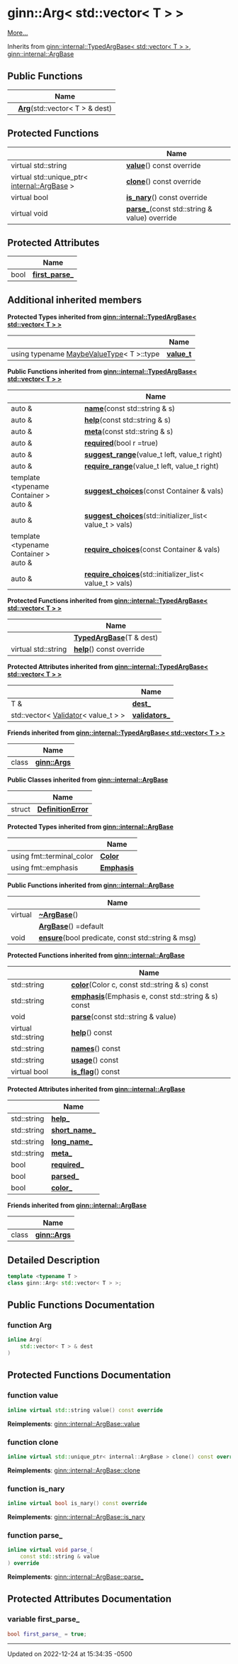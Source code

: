 # ginn::Arg< std::vector< T > >


 [More...](#detailed-description)

Inherits from [ginn::internal::TypedArgBase< std::vector< T > >](api/Classes/classginn_1_1internal_1_1_typed_arg_base.md), [ginn::internal::ArgBase](api/Classes/classginn_1_1internal_1_1_arg_base.md)

## Public Functions

<span class="api-table">

|                | Name           |
| -------------- | -------------- |
| | **[Arg](api/Classes/classginn_1_1_arg_3_01std_1_1vector_3_01_t_01_4_01_4.md#function-arg)**(std::vector< T > & dest) |


</span>

## Protected Functions

<span class="api-table">

|                | Name           |
| -------------- | -------------- |
| virtual std::string | **[value](api/Classes/classginn_1_1_arg_3_01std_1_1vector_3_01_t_01_4_01_4.md#function-value)**() const override |
| virtual std::unique_ptr< [internal::ArgBase](api/Classes/classginn_1_1internal_1_1_arg_base.md) > | **[clone](api/Classes/classginn_1_1_arg_3_01std_1_1vector_3_01_t_01_4_01_4.md#function-clone)**() const override |
| virtual bool | **[is_nary](api/Classes/classginn_1_1_arg_3_01std_1_1vector_3_01_t_01_4_01_4.md#function-is_nary)**() const override |
| virtual void | **[parse_](api/Classes/classginn_1_1_arg_3_01std_1_1vector_3_01_t_01_4_01_4.md#function-parse_)**(const std::string & value) override |


</span>

## Protected Attributes

<span class="api-table">

|                | Name           |
| -------------- | -------------- |
| bool | **[first_parse_](api/Classes/classginn_1_1_arg_3_01std_1_1vector_3_01_t_01_4_01_4.md#variable-first_parse_)**  |


</span>

## Additional inherited members

</span>

**Protected Types inherited from [ginn::internal::TypedArgBase< std::vector< T > >](api/Classes/classginn_1_1internal_1_1_typed_arg_base.md)**

<span class="api-table">

|                | Name           |
| -------------- | -------------- |
| using typename [MaybeValueType](api/Classes/structginn_1_1internal_1_1_maybe_value_type.md)< T >::type | **[value_t](api/Classes/classginn_1_1internal_1_1_typed_arg_base.md#using-value_t)**  |


</span>

**Public Functions inherited from [ginn::internal::TypedArgBase< std::vector< T > >](api/Classes/classginn_1_1internal_1_1_typed_arg_base.md)**

<span class="api-table">

|                | Name           |
| -------------- | -------------- |
| auto & | **[name](api/Classes/classginn_1_1internal_1_1_typed_arg_base.md#function-name)**(const std::string & s) |
| auto & | **[help](api/Classes/classginn_1_1internal_1_1_typed_arg_base.md#function-help)**(const std::string & s) |
| auto & | **[meta](api/Classes/classginn_1_1internal_1_1_typed_arg_base.md#function-meta)**(const std::string & s) |
| auto & | **[required](api/Classes/classginn_1_1internal_1_1_typed_arg_base.md#function-required)**(bool r =true) |
| auto & | **[suggest_range](api/Classes/classginn_1_1internal_1_1_typed_arg_base.md#function-suggest_range)**(value_t left, value_t right) |
| auto & | **[require_range](api/Classes/classginn_1_1internal_1_1_typed_arg_base.md#function-require_range)**(value_t left, value_t right) |
| template <typename Container \> <br>auto & | **[suggest_choices](api/Classes/classginn_1_1internal_1_1_typed_arg_base.md#function-suggest_choices)**(const Container & vals) |
| auto & | **[suggest_choices](api/Classes/classginn_1_1internal_1_1_typed_arg_base.md#function-suggest_choices)**(std::initializer_list< value_t > vals) |
| template <typename Container \> <br>auto & | **[require_choices](api/Classes/classginn_1_1internal_1_1_typed_arg_base.md#function-require_choices)**(const Container & vals) |
| auto & | **[require_choices](api/Classes/classginn_1_1internal_1_1_typed_arg_base.md#function-require_choices)**(std::initializer_list< value_t > vals) |


</span>

**Protected Functions inherited from [ginn::internal::TypedArgBase< std::vector< T > >](api/Classes/classginn_1_1internal_1_1_typed_arg_base.md)**

<span class="api-table">

|                | Name           |
| -------------- | -------------- |
| | **[TypedArgBase](api/Classes/classginn_1_1internal_1_1_typed_arg_base.md#function-typedargbase)**(T & dest) |
| virtual std::string | **[help](api/Classes/classginn_1_1internal_1_1_typed_arg_base.md#function-help)**() const override |


</span>

**Protected Attributes inherited from [ginn::internal::TypedArgBase< std::vector< T > >](api/Classes/classginn_1_1internal_1_1_typed_arg_base.md)**

<span class="api-table">

|                | Name           |
| -------------- | -------------- |
| T & | **[dest_](api/Classes/classginn_1_1internal_1_1_typed_arg_base.md#variable-dest_)**  |
| std::vector< [Validator](api/Classes/classginn_1_1internal_1_1_validator.md)< value_t > > | **[validators_](api/Classes/classginn_1_1internal_1_1_typed_arg_base.md#variable-validators_)**  |


</span>

**Friends inherited from [ginn::internal::TypedArgBase< std::vector< T > >](api/Classes/classginn_1_1internal_1_1_typed_arg_base.md)**

<span class="api-table">

|                | Name           |
| -------------- | -------------- |
| class | **[ginn::Args](api/Classes/classginn_1_1internal_1_1_typed_arg_base.md#friend-ginnargs)**  |


</span>

**Public Classes inherited from [ginn::internal::ArgBase](api/Classes/classginn_1_1internal_1_1_arg_base.md)**

<span class="api-table">

|                | Name           |
| -------------- | -------------- |
| struct | **[DefinitionError](api/Classes/structginn_1_1internal_1_1_arg_base_1_1_definition_error.md)**  |


</span>

</span>

**Protected Types inherited from [ginn::internal::ArgBase](api/Classes/classginn_1_1internal_1_1_arg_base.md)**

<span class="api-table">

|                | Name           |
| -------------- | -------------- |
| using fmt::terminal_color | **[Color](api/Classes/classginn_1_1internal_1_1_arg_base.md#using-color)**  |
| using fmt::emphasis | **[Emphasis](api/Classes/classginn_1_1internal_1_1_arg_base.md#using-emphasis)**  |


</span>

**Public Functions inherited from [ginn::internal::ArgBase](api/Classes/classginn_1_1internal_1_1_arg_base.md)**

<span class="api-table">

|                | Name           |
| -------------- | -------------- |
| virtual | **[~ArgBase](api/Classes/classginn_1_1internal_1_1_arg_base.md#function-~argbase)**() |
| | **[ArgBase](api/Classes/classginn_1_1internal_1_1_arg_base.md#function-argbase)**() =default |
| void | **[ensure](api/Classes/classginn_1_1internal_1_1_arg_base.md#function-ensure)**(bool predicate, const std::string & msg) |


</span>

**Protected Functions inherited from [ginn::internal::ArgBase](api/Classes/classginn_1_1internal_1_1_arg_base.md)**

<span class="api-table">

|                | Name           |
| -------------- | -------------- |
| std::string | **[color](api/Classes/classginn_1_1internal_1_1_arg_base.md#function-color)**(Color c, const std::string & s) const |
| std::string | **[emphasis](api/Classes/classginn_1_1internal_1_1_arg_base.md#function-emphasis)**(Emphasis e, const std::string & s) const |
| void | **[parse](api/Classes/classginn_1_1internal_1_1_arg_base.md#function-parse)**(const std::string & value) |
| virtual std::string | **[help](api/Classes/classginn_1_1internal_1_1_arg_base.md#function-help)**() const |
| std::string | **[names](api/Classes/classginn_1_1internal_1_1_arg_base.md#function-names)**() const |
| std::string | **[usage](api/Classes/classginn_1_1internal_1_1_arg_base.md#function-usage)**() const |
| virtual bool | **[is_flag](api/Classes/classginn_1_1internal_1_1_arg_base.md#function-is_flag)**() const |


</span>

**Protected Attributes inherited from [ginn::internal::ArgBase](api/Classes/classginn_1_1internal_1_1_arg_base.md)**

<span class="api-table">

|                | Name           |
| -------------- | -------------- |
| std::string | **[help_](api/Classes/classginn_1_1internal_1_1_arg_base.md#variable-help_)**  |
| std::string | **[short_name_](api/Classes/classginn_1_1internal_1_1_arg_base.md#variable-short_name_)**  |
| std::string | **[long_name_](api/Classes/classginn_1_1internal_1_1_arg_base.md#variable-long_name_)**  |
| std::string | **[meta_](api/Classes/classginn_1_1internal_1_1_arg_base.md#variable-meta_)**  |
| bool | **[required_](api/Classes/classginn_1_1internal_1_1_arg_base.md#variable-required_)**  |
| bool | **[parsed_](api/Classes/classginn_1_1internal_1_1_arg_base.md#variable-parsed_)**  |
| bool | **[color_](api/Classes/classginn_1_1internal_1_1_arg_base.md#variable-color_)**  |


</span>

**Friends inherited from [ginn::internal::ArgBase](api/Classes/classginn_1_1internal_1_1_arg_base.md)**

<span class="api-table">

|                | Name           |
| -------------- | -------------- |
| class | **[ginn::Args](api/Classes/classginn_1_1internal_1_1_arg_base.md#friend-ginnargs)**  |


</span>


## Detailed Description

```cpp
template <typename T >
class ginn::Arg< std::vector< T > >;
```

## Public Functions Documentation

### function Arg

```cpp
inline Arg(
    std::vector< T > & dest
)
```


## Protected Functions Documentation

### function value

```cpp
inline virtual std::string value() const override
```


**Reimplements**: [ginn::internal::ArgBase::value](api/Classes/classginn_1_1internal_1_1_arg_base.md#function-value)


### function clone

```cpp
inline virtual std::unique_ptr< internal::ArgBase > clone() const override
```


**Reimplements**: [ginn::internal::ArgBase::clone](api/Classes/classginn_1_1internal_1_1_arg_base.md#function-clone)


### function is_nary

```cpp
inline virtual bool is_nary() const override
```


**Reimplements**: [ginn::internal::ArgBase::is_nary](api/Classes/classginn_1_1internal_1_1_arg_base.md#function-is_nary)


### function parse_

```cpp
inline virtual void parse_(
    const std::string & value
) override
```


**Reimplements**: [ginn::internal::ArgBase::parse_](api/Classes/classginn_1_1internal_1_1_arg_base.md#function-parse_)


## Protected Attributes Documentation

### variable first_parse_

```cpp
bool first_parse_ = true;
```


-------------------------------

Updated on 2022-12-24 at 15:34:35 -0500
